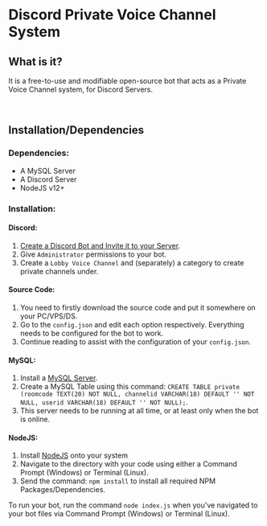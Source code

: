 # Discord Private Voice Channel System

## What is it?
It is a free-to-use and modifiable open-source bot that acts as a Private Voice Channel system, for Discord Servers. 

<br>

## Installation/Dependencies

### Dependencies:

* A MySQL Server
* A Discord Server
* NodeJS v12+

### Installation:

#### Discord:

1. [Create a Discord Bot and Invite it to your Server](https://discordpy.readthedocs.io/en/latest/discord.html).
2. Give `Administrator` permissions to your bot.
3. Create a `Lobby Voice Channel` and (separately) a category to create private channels under.


#### Source Code:

1. You need to firstly download the source code and put it somewhere on your PC/VPS/DS.
2. Go to the `config.json` and edit each option respectively. Everything needs to be configured for the bot to work. 
3. Continue reading to assist with the configuration of your `config.json`.

#### MySQL:

1. Install a [MySQL Server](https://dev.mysql.com/doc/mysql-installation-excerpt/5.7/en/).
2. Create a MySQL Table using this command: ```CREATE TABLE private (roomcode TEXT(20) NOT NULL, channelid VARCHAR(18) DEFAULT '' NOT NULL, userid VARCHAR(18) DEFAULT '' NOT NULL);```.
3. This server needs to be running at all time, or at least only when the bot is online.

#### NodeJS:

1. Install [NodeJS](https://nodejs.org/en/download/) onto your system
2. Navigate to the directory with your code using either a Command Prompt (Windows) or Terminal (Linux).
3. Send the command: ```npm install``` to install all required NPM Packages/Dependencies.

To run your bot, run the command `node index.js` when you've navigated to your bot files via Command Prompt (Windows) or Terminal (Linux).
